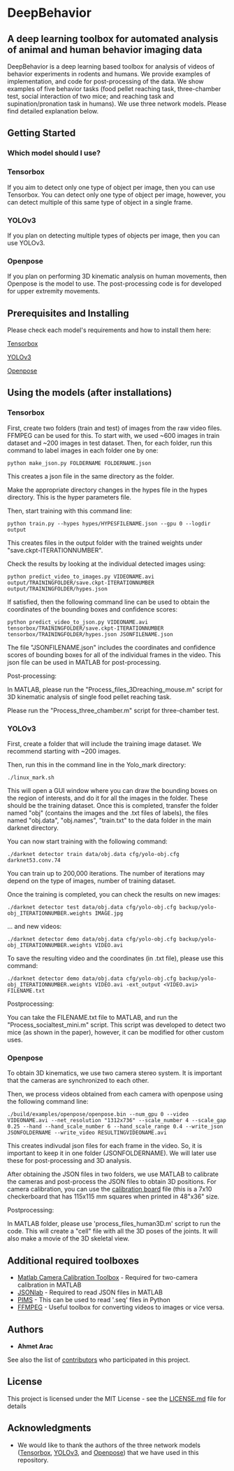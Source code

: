 # DeepBehavior

## A deep learning toolbox for automated analysis of animal and human behavior imaging data

DeepBehavior is a deep learning based toolbox for analysis of videos of behavior experiments in rodents and humans. We provide examples of implementation, and code for post-processing of the data. We show examples of five behavior tasks (food pellet reaching task, three-chamber test, social interaction of two mice; and reaching task and supination/pronation task in humans). We use three network models. Please find detailed explanation below.

## Getting Started

### Which model should I use?

### Tensorbox

If you aim to detect only one type of object per image, then you can use Tensorbox. You can detect only one type of object per image, however, you can detect multiple of this same type of object in a single frame.

### YOLOv3

If you plan on detecting multiple types of objects per image, then you can use YOLOv3.

### Openpose

If you plan on performing 3D kinematic analysis on human movements, then Openpose is the model to use. The post-processing code is for developed for upper extremity movements.

## Prerequisites and Installing

Please check each model's requirements and how to install them here:

[Tensorbox](https://github.com/aarac/TensorBox)

[YOLOv3](https://github.com/aarac/darknet)

[Openpose](https://github.com/aarac/openpose)

## Using the models (after installations)

### Tensorbox

First, create two folders (train and test) of images from the raw video files. FFMPEG can be used for this. To start with, we used ~600 images in train dataset and ~200 images in test dataset.
Then, for each folder, run this command to label images in each folder one by one:
```
python make_json.py FOLDERNAME FOLDERNAME.json 
```
This creates a json file in the same directory as the folder.

Make the appropriate directory changes in the hypes file in the hypes directory. This is the hyper parameters file.

Then, start training with this command line:
```
python train.py --hypes hypes/HYPESFILENAME.json --gpu 0 --logdir output
```
This creates files in the output folder with the trained weights under "save.ckpt-ITERATIONNUMBER".

Check the results by looking at the individual detected images using:
```
python predict_video_to_images.py VIDEONAME.avi output/TRAININGFOLDER/save.ckpt-ITERATIONNUMBER output/TRAININGFOLDER/hypes.json
```

If satisfied, then the following command line can be used to obtain the coordinates of the bounding boxes and confidence scores:
```
python predict_video_to_json.py VIDEONAME.avi tensorbox/TRAININGFOLDER/save.ckpt-ITERATIONNUMBER tensorbox/TRAININGFOLDER/hypes.json JSONFILENAME.json
```
The file "JSONFILENAME.json" includes the coordinates and confidence scores of bounding boxes for all of the individual frames in the video. This json file can be used in MATLAB for post-processing.

Post-processing:

In MATLAB, please run the "Process_files_3Dreaching_mouse.m" script for 3D kinematic analysis of single food pellet reaching task.

Please run the "Process_three_chamber.m" script for three-chamber test.

### YOLOv3
First, create a folder that will include the training image dataset. We recommend starting with ~200 images.

Then, run this in the command line in the Yolo_mark directory:

```
./linux_mark.sh
```

This will open a GUI window where you can draw the bounding boxes on the region of interests, and do it for all the images in the folder. These should be the training dataset. Once this is completed, transfer the folder named "obj" (contains the images and the .txt files of labels), the files named "obj.data", "obj.names", "train.txt" to the data folder in the main darknet directory.

You can now start training with the following command:

```
./darknet detector train data/obj.data cfg/yolo-obj.cfg darknet53.conv.74
```

You can train up to 200,000 iterations. The number of iterations may depend on the type of images, number of training dataset.

Once the training is completed, you can check the results on new images:

```
./darknet detector test data/obj.data cfg/yolo-obj.cfg backup/yolo-obj_ITERATIONNUMBER.weights IMAGE.jpg
```

... and new videos:

```
./darknet detector demo data/obj.data cfg/yolo-obj.cfg backup/yolo-obj_ITERATIONNUMBER.weights VIDEO.avi
```

To save the resulting video and the coordinates (in .txt file), please use this command:

```
./darknet detector demo data/obj.data cfg/yolo-obj.cfg backup/yolo-obj_ITERATIONNUMBER.weights VIDEO.avi -ext_output <VIDEO.avi> FILENAME.txt
```

Postprocessing:

You can take the FILENAME.txt file to MATLAB, and run the "Process_socialtest_mini.m" script. This script was developed to detect two mice (as shown in the paper), however, it can be modified for other custom uses.

### Openpose

To obtain 3D kinematics, we use two camera stereo system. It is important that the cameras are synchronized to each other.

Then, we process videos obtained from each camera with openpose using the following command line:

```
./build/examples/openpose/openpose.bin --num_gpu 0 --video VIDEONAME.avi --net_resolution "1312x736" --scale_number 4 --scale_gap 0.25 --hand --hand_scale_number 6 --hand_scale_range 0.4 --write_json JSONFOLDERNAME --write_video RESULTINGVIDEONAME.avi
```

This creates indivudal json files for each frame in the video. So, it is important to keep it in one folder (JSONFOLDERNAME). We will later use these for post-processing and 3D analysis.

After obtaining the JSON files in two folders, we use MATLAB to calibrate the cameras and post-process the JSON files to obtain 3D positions. For camera calibration, you can use the [calibration board](http://www.github.com/aarac/DeepBehavior/calib_board_human3D.pdf) file (this is a 7x10 checkerboard that has 115x115 mm squares when printed in 48"x36" size.

Postprocessing:

In MATLAB folder, please use 'process_files_human3D.m' script to run the code. This will create a "cell" file with all the 3D poses of the joints. It will also make a movie of the 3D skeletal view.



## Additional required toolboxes

* [Matlab Camera Calibration Toolbox](http://www.vision.caltech.edu/bouguetj/calib_doc/) - Required for two-camera calibration in MATLAB
* [JSONlab](https://www.mathworks.com/matlabcentral/fileexchange/33381-jsonlab-a-toolbox-to-encode-decode-json-files) - Required to read JSON files in MATLAB
* [PIMS](http://soft-matter.github.io/pims/v0.4.1/) - This can be used to read '.seq' files in Python
* [FFMPEG](https://www.ffmpeg.org) - Useful toolbox for converting videos to images or vice versa.

## Authors

* **Ahmet Arac** 

See also the list of [contributors](https://github.com/your/project/contributors) who participated in this project.

## License

This project is licensed under the MIT License - see the [LICENSE.md](LICENSE.md) file for details

## Acknowledgments

* We would like to thank the authors of the three network models ([Tensorbox](https://github.com/Russell91/TensorBox), [YOLOv3](https://github.com/AlexeyAB/darknet), and [Openpose](https://github.com/CMU-Perceptual-Computing-Lab/openpose)) that we have used in this repository.
